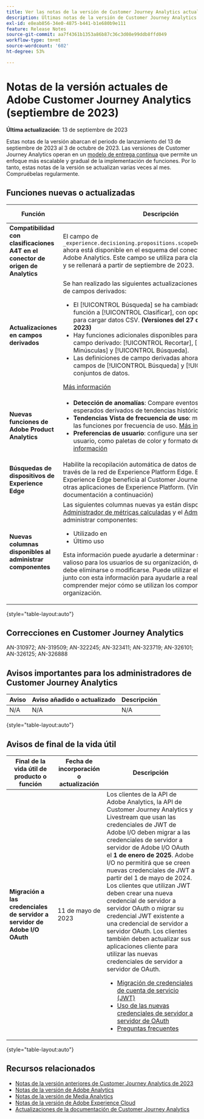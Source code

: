 ```yaml
---
title: Ver las notas de la versión de Customer Journey Analytics actuales
description: Últimas notas de la versión de Customer Journey Analytics
exl-id: e8eab856-34e0-4875-b441-b1e680b9e111
feature: Release Notes
source-git-commit: aa7f4361b1353a86b87c36c3d08e99ddb8ffd049
workflow-type: tm+mt
source-wordcount: '602'
ht-degree: 53%

---
```


# Notas de la versión actuales de Adobe Customer Journey Analytics (septiembre de 2023)

**Última actualización**: 13 de septiembre de 2023

Estas notas de la versión abarcan el periodo de lanzamiento del 13 de septiembre de 2023 al 3 de octubre de 2023. Las versiones de Customer Journey Analytics operan en un [modelo de entrega continua](releases.md) que permite un enfoque más escalable y gradual de la implementación de funciones. Por lo tanto, estas notas de la versión se actualizan varias veces al mes. Compruébelas regularmente.

## Funciones nuevas o actualizadas

| Función | Descripción | [Inicio del despliegue](releases.md) | [Disponibilidad general](releases.md) |
| ----------- | ---------- | ------- | ---- |
| **Compatibilidad con clasificaciones A4T en el conector de origen de Analytics** | El campo de `_experience.decisioning.propositions.scopeDetails.correlationID` ahora está disponible en el esquema del conector de origen de Adobe Analytics. Este campo se utiliza para clasificaciones de A4T y se rellenará a partir de septiembre de 2023. | | N/A | 12 de septiembre de 2023 |
| **Actualizaciones en campos derivados** | Se han realizado las siguientes actualizaciones en la funcionalidad de campos derivados:<ul><li>El [!UICONTROL Búsqueda] se ha cambiado el nombre de la función a [!UICONTROL Clasificar], con opciones adicionales para cargar datos CSV. **(Versiones del 27 de septiembre de 2023)**</li><li>Hay funciones adicionales disponibles para utilizar al definir un campo derivado: [!UICONTROL Recortar], [!UICONTROL Minúsculas] y [!UICONTROL Búsqueda].</li><li>Las definiciones de campo derivadas ahora también admiten campos de [!UICONTROL Búsqueda] y [!UICONTROL Perfil] conjuntos de datos.</li></ul>[Más información](/help/data-views/derived-fields/derived-fields.md) | N/A | 13 de septiembre de 2023 |
| **Nuevas funciones de Adobe Product Analytics** | <ul><li>**Detección de anomalías**: Compare eventos con valores esperados derivados de tendencias históricas. [Más información](https://experienceleague.adobe.com/docs/analytics-platform/using/guided-analysis/trends/usage.html)</li><li>**Tendencias Vista de frecuencia de uso**: mida la adopción de las funciones por frecuencia de uso. [Más información](https://experienceleague.adobe.com/docs/analytics-platform/using/guided-analysis/trends/frequency.html)</li><li>**Preferencias de usuario**: configure una serie de preferencias de usuario, como paletas de color y formato de número. [Más información](https://experienceleague.adobe.com/docs/analytics-platform/using/cja-workspace/user-preferences.html?lang=es)</li></ul> | N/A | 18 de septiembre de 2023 |
| **Búsquedas de dispositivos de Experience Edge** | Habilite la recopilación automática de datos de tipo de dispositivo a través de la red de Experience Platform Edge. Este servicio Experience Edge beneficia al Customer Journey Analytics junto con otras aplicaciones de Experience Platform. (Vínculo de documentación a continuación) | N/A | 27 de septiembre de 2023 |
| **Nuevas columnas disponibles al administrar componentes** | Las siguientes columnas nuevas ya están disponibles en la [Administrador de métricas calculadas](/help/components/calc-metrics/cm-workflow/cm-manager.md) y el [Administrador de filtros](/help/components/filters/manage-filters.md) al administrar componentes:<ul><li>Utilizado en</li><li>Último uso</li></ul><p>Esta información puede ayudarle a determinar si un componente es valioso para los usuarios de su organización, dónde se utiliza y si debe eliminarse o modificarse. Puede utilizar el diccionario de datos junto con esta información para ayudarle a realizar un seguimiento y comprender mejor cómo se utilizan los componentes en su organización.</p> | 20 de septiembre de 2023 | 4 de octubre de 2023 |

{style="table-layout:auto"}

## Correcciones en Customer Journey Analytics

AN-310972; AN-319509; AN-322245; AN-323411; AN-323719; AN-326101; AN-326125; AN-326888


## Avisos importantes para los administradores de Customer Journey Analytics

| Aviso | Aviso añadido o actualizado | Descripción |
| --- | --- | --- |
| N/A | N/A | N/A |

{style="table-layout:auto"}

## Avisos de final de la vida útil

| Final de la vida útil de producto o función | Fecha de incorporación o actualización | Descripción |
| --- | --- | --- |
| **Migración a las credenciales de servidor a servidor de Adobe I/O OAuth** | 11 de mayo de 2023 | Los clientes de la API de Adobe Analytics, la API de Customer Journey Analytics y Livestream que usan las credenciales de JWT de Adobe I/O deben migrar a las credenciales de servidor a servidor de Adobe I/O OAuth el **1 de enero de 2025**. Adobe I/O no permitirá que se creen nuevas credenciales de JWT a partir del 1 de mayo de 2024. Los clientes que utilizan JWT deben crear una nueva credencial de servidor a servidor OAuth o migrar su credencial JWT existente a una credencial de servidor a servidor OAuth. Los clientes también deben actualizar sus aplicaciones cliente para utilizar las nuevas credenciales de servidor a servidor de OAuth. <ul><li>[Migración de credenciales de cuenta de servicio (JWT)](https://developer.adobe.com/developer-console/docs/guides/authentication/ServerToServerAuthentication/migration/)</li><li>[Uso de las nuevas credenciales de servidor a servidor de OAuth](https://developer.adobe.com/developer-console/docs/guides/authentication/ServerToServerAuthentication/implementation/)</li><li>[Preguntas frecuentes](https://developer.adobe.com/developer-console/docs/guides/authentication/ServerToServerAuthentication/faqs/)</li></ul> |

{style="table-layout:auto"}


## Recursos relacionados

* [Notas de la versión anteriores de Customer Journey Analytics de 2023](/help/release-notes/2023.md)
* [Notas de la versión de Adobe Analytics](https://experienceleague.adobe.com/docs/analytics/release-notes/latest.html?lang=es)
* [Notas de la versión de Media Analytics](https://experienceleague.adobe.com/docs/media-analytics/using/additional-resources/release-notes.html?lang=es)
* [Notas de la versión de Adobe Experience Cloud](https://experienceleague.adobe.com/docs/release-notes/experience-cloud/current.html?lang=es)
* [Actualizaciones de la documentación de Customer Journey Analytics](/help/release-notes/doc-changes.md)
